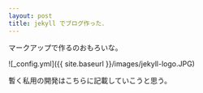 ```yaml
---
layout: post
title: jekyll でブログ作った．
---
```


マークアップで作るのおもろいな。

![_config.yml]({{ site.baseurl }}/images/jekyll-logo.JPG)

暫く私用の開発はこちらに記載していこうと思う。
